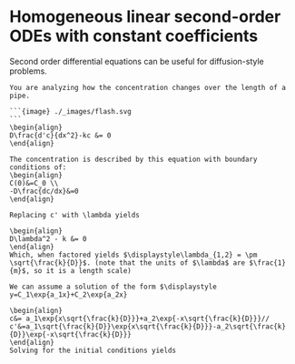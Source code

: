 # Homogeneous linear second-order ODEs with constant coefficients

Second order differential equations can be useful for diffusion-style problems. 

````{example} Steady-state Reaction Diffusion
You are analyzing how the concentration changes over the length of a pipe.

```{image} ./_images/flash.svg
```
\begin{align}
D\frac{d'c}{dx^2}-kc &= 0
\end{align}

The concentration is described by this equation with boundary conditions of:
\begin{align}
C(0)&=C_0 \\
-D\frac{dc/dx}&=0
\end{align}

Replacing c' with \lambda yields 

\begin{align} 
D\lambda^2 - k &= 0
\end{align}
Which, when factored yields $\displaystyle\lambda_{1,2} = \pm \sqrt{\frac{k}{D}}$. (note that the units of $\lambda$ are $\frac{1}{m}$, so it is a length scale)

We can assume a solution of the form $\displaystyle y=C_1\exp{a_1x}+C_2\exp{a_2x}

\begin{align}
c&= a_1\exp{x\sqrt{\frac{k}{D}}}+a_2\exp{-x\sqrt{\frac{k}{D}}}//
c'&=a_1\sqrt{\frac{k}{D}}\exp{x\sqrt{\frac{k}{D}}}-a_2\sqrt{\frac{k}{D}}\exp{-x\sqrt{\frac{k}{D}}}
\end{align}
Solving for the initial conditions yields 
